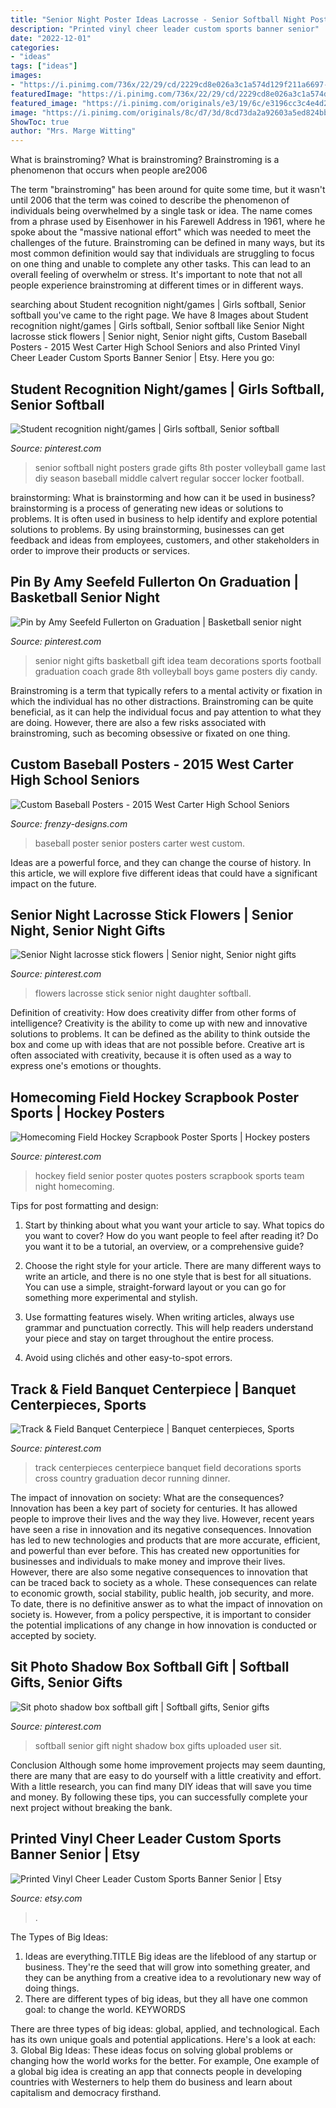 ```yaml
---
title: "Senior Night Poster Ideas Lacrosse - Senior Softball Night Posters Grade Gifts 8th Poster Volleyball Game Last Diy Season Baseball Middle Calvert Regular Soccer Locker Football"
description: "Printed vinyl cheer leader custom sports banner senior"
date: "2022-12-01"
categories:
- "ideas"
tags: ["ideas"]
images:
- "https://i.pinimg.com/736x/22/29/cd/2229cd8e026a3c1a574d129f211a6697--softball-party-softball-gifts.jpg"
featuredImage: "https://i.pinimg.com/736x/22/29/cd/2229cd8e026a3c1a574d129f211a6697--softball-party-softball-gifts.jpg"
featured_image: "https://i.pinimg.com/originals/e3/19/6c/e3196cc3c4e4d2f402739fc49e5af121.jpg"
image: "https://i.pinimg.com/originals/8c/d7/3d/8cd73da2a92603a5ed824bbef04ce6b7.jpg"
ShowToc: true
author: "Mrs. Marge Witting"
---
```



What is brainstroming?
What is brainstroming? Brainstroming is a phenomenon that occurs when people are2006

The term "brainstroming" has been around for quite some time, but it wasn't until 2006 that the term was coined to describe the phenomenon of individuals being overwhelmed by a single task or idea. The name comes from a phrase used by Eisenhower in his Farewell Address in 1961, where he spoke about the "massive national effort" which was needed to meet the challenges of the future. Brainstroming can be defined in many ways, but its most common definition would say that individuals are struggling to focus on one thing and unable to complete any other tasks. This can lead to an overall feeling of overwhelm or stress. It's important to note that not all people experience brainstroming at different times or in different ways.

	

		
searching about Student recognition night/games | Girls softball, Senior softball you've came to the right page. We have 8 Images about Student recognition night/games | Girls softball, Senior softball like Senior Night lacrosse stick flowers | Senior night, Senior night gifts, Custom Baseball Posters - 2015 West Carter High School Seniors and also Printed Vinyl Cheer Leader Custom Sports Banner Senior | Etsy. Here you go:
		
    
## Student Recognition Night/games | Girls Softball, Senior Softball

<img loading=lazy src="https://i.pinimg.com/originals/58/81/96/5881961a10dcc7a04f832debe913cc0a.jpg" onerror="this.onerror=null;this.src='https://tse1.mm.bing.net/th?id=OIP._IZtrBm_sOQCGpmTWHurzgHaO2&amp;pid=15.1';" alt="Student recognition night/games | Girls softball, Senior softball">

_Source: pinterest.com_

>senior softball night posters grade gifts 8th poster volleyball game last diy season baseball middle calvert regular soccer locker football. 

	

brainstorming: What is brainstorming and how can it be used in business?
brainstorming is a process of generating new ideas or solutions to problems. It is often used in business to help identify and explore potential solutions to problems. By using brainstorming, businesses can get feedback and ideas from employees, customers, and other stakeholders in order to improve their products or services.

    
## Pin By Amy Seefeld Fullerton On Graduation | Basketball Senior Night

<img loading=lazy src="https://i.pinimg.com/originals/e3/19/6c/e3196cc3c4e4d2f402739fc49e5af121.jpg" onerror="this.onerror=null;this.src='https://tse2.mm.bing.net/th?id=OIP.hno2UGNnC-4Anz9JiCeIFwEgDY&amp;pid=15.1';" alt="Pin by Amy Seefeld Fullerton on Graduation | Basketball senior night">

_Source: pinterest.com_

>senior night gifts basketball gift idea team decorations sports football graduation coach grade 8th volleyball boys game posters diy candy. 

	

Brainstroming is a term that typically refers to a mental activity or fixation in which the individual has no other distractions. Brainstroming can be quite beneficial, as it can help the individual focus and pay attention to what they are doing. However, there are also a few risks associated with brainstroming, such as becoming obsessive or fixated on one thing.

    
## Custom Baseball Posters - 2015 West Carter High School Seniors

<img loading=lazy src="http://www.frenzy-designs.com/store/sc_images/products/1156_large_image.jpg" onerror="this.onerror=null;this.src='https://tse2.mm.bing.net/th?id=OIP.7OQWcYSlurnVjFFZ7ZkvEgHaJb&amp;pid=15.1';" alt="Custom Baseball Posters - 2015 West Carter High School Seniors">

_Source: frenzy-designs.com_

>baseball poster senior posters carter west custom. 

	

Ideas are a powerful force, and they can change the course of history. In this article, we will explore five different ideas that could have a significant impact on the future.

    
## Senior Night Lacrosse Stick Flowers | Senior Night, Senior Night Gifts

<img loading=lazy src="https://i.pinimg.com/originals/8c/d7/3d/8cd73da2a92603a5ed824bbef04ce6b7.jpg" onerror="this.onerror=null;this.src='https://tse1.mm.bing.net/th?id=OIP.-qs-uHex5C4ntjWm2TSKcQHaLf&amp;pid=15.1';" alt="Senior Night lacrosse stick flowers | Senior night, Senior night gifts">

_Source: pinterest.com_

>flowers lacrosse stick senior night daughter softball. 

	

Definition of creativity: How does creativity differ from other forms of intelligence?
Creativity is the ability to come up with new and innovative solutions to problems. It can be defined as the ability to think outside the box and come up with ideas that are not possible before. Creative art is often associated with creativity, because it is often used as a way to express one's emotions or thoughts.

    
## Homecoming Field Hockey Scrapbook Poster Sports | Hockey Posters

<img loading=lazy src="https://i.pinimg.com/736x/be/6e/98/be6e98f9173709b0d96fdec0f0c22730--hockey-quotes-field-hockey.jpg" onerror="this.onerror=null;this.src='https://tse4.mm.bing.net/th?id=OIP.Kuxtrs_MxSD9kMXtrY8lowHaJ3&amp;pid=15.1';" alt="Homecoming Field Hockey Scrapbook Poster Sports | Hockey posters">

_Source: pinterest.com_

>hockey field senior poster quotes posters scrapbook sports team night homecoming. 

	

Tips for post formatting and design:
1. Start by thinking about what you want your article to say. What topics do you want to cover? How do you want people to feel after reading it? Do you want it to be a tutorial, an overview, or a comprehensive guide?
2. Choose the right style for your article. There are many different ways to write an article, and there is no one style that is best for all situations. You can use a simple, straight-forward layout or you can go for something more experimental and stylish.

3. Use formatting features wisely. When writing articles, always use grammar and punctuation correctly. This will help readers understand your piece and stay on target throughout the entire process.

4. Avoid using clichés and other easy-to-spot errors.

    
## Track &amp; Field Banquet Centerpiece | Banquet Centerpieces, Sports

<img loading=lazy src="https://i.pinimg.com/originals/de/3e/da/de3eda3787a9eb650e5dd77fdda9f7e1.jpg" onerror="this.onerror=null;this.src='https://tse1.mm.bing.net/th?id=OIP.18QVhhYdCuUlcuWI4zNtAQHaMf&amp;pid=15.1';" alt="Track &amp; Field Banquet Centerpiece | Banquet centerpieces, Sports">

_Source: pinterest.com_

>track centerpieces centerpiece banquet field decorations sports cross country graduation decor running dinner. 

	

The impact of innovation on society: What are the consequences?
Innovation has been a key part of society for centuries. It has allowed people to improve their lives and the way they live. However, recent years have seen a rise in innovation and its negative consequences. Innovation has led to new technologies and products that are more accurate, efficient, and powerful than ever before. This has created new opportunities for businesses and individuals to make money and improve their lives. However, there are also some negative consequences to innovation that can be traced back to society as a whole. These consequences can relate to economic growth, social stability, public health, job security, and more. To date, there is no definitive answer as to what the impact of innovation on society is. However, from a policy perspective, it is important to consider the potential implications of any change in how innovation is conducted or accepted by society.

    
## Sit Photo Shadow Box Softball Gift | Softball Gifts, Senior Gifts

<img loading=lazy src="https://i.pinimg.com/736x/22/29/cd/2229cd8e026a3c1a574d129f211a6697--softball-party-softball-gifts.jpg" onerror="this.onerror=null;this.src='https://tse2.mm.bing.net/th?id=OIP.HjgZ8v258cPHvPZaUfkzuQHaNJ&amp;pid=15.1';" alt="Sit photo shadow box softball gift | Softball gifts, Senior gifts">

_Source: pinterest.com_

>softball senior gift night shadow box gifts uploaded user sit. 

	

Conclusion
Although some home improvement projects may seem daunting, there are many that are easy to do yourself with a little creativity and effort. With a little research, you can find many DIY ideas that will save you time and money. By following these tips, you can successfully complete your next project without breaking the bank.

    
## Printed Vinyl Cheer Leader Custom Sports Banner Senior | Etsy

<img loading=lazy src="https://i.etsystatic.com/8828646/r/il/9793e5/2553126678/il_794xN.2553126678_o5n7.jpg" onerror="this.onerror=null;this.src='https://tse1.mm.bing.net/th?id=OIP.tM901gVVi-9uv3ltfNgApAHaLJ&amp;pid=15.1';" alt="Printed Vinyl Cheer Leader Custom Sports Banner Senior | Etsy">

_Source: etsy.com_

>. 

	

The Types of Big Ideas:
1. Ideas are everything.TITLE
Big ideas are the lifeblood of any startup or business. They're the seed that will grow into something greater, and they can be anything from a creative idea to a revolutionary new way of doing things.
2. There are different types of big ideas, but they all have one common goal: to change the world. KEYWORDS

There are three types of big ideas: global, applied, and technological. Each has its own unique goals and potential applications. Here's a look at each: 
3. Global Big Ideas: These ideas focus on solving global problems or changing how the world works for the better. For example, One example of a global big idea is creating an app that connects people in developing countries with Westerners to help them do business and learn about capitalism and democracy firsthand. 

